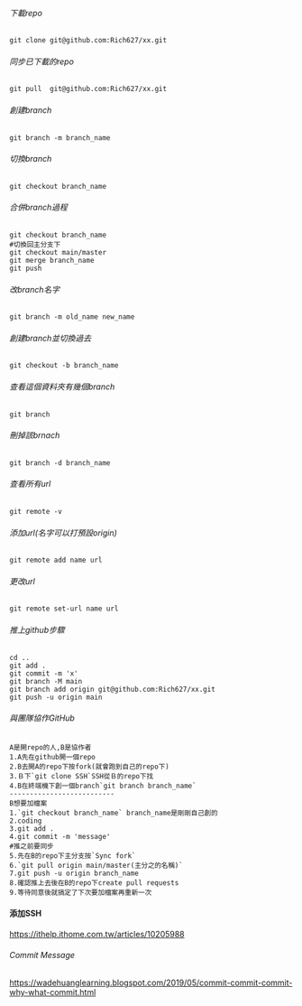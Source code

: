 ###### 下載repo
```Terminal
git clone git@github.com:Rich627/xx.git
```

###### 同步已下載的repo
```Terminal
git pull  git@github.com:Rich627/xx.git
```

###### 創建branch
```Terminal
git branch -m branch_name
```

###### 切換branch
```Terminal
git checkout branch_name
```

###### 合併branch過程
```Terminal
git checkout branch_name
#切換回主分支下
git checkout main/master
git merge branch_name
git push
```

###### 改branch名字
```Terminal
git branch -m old_name new_name 
```

###### 創建branch並切換過去
```Terminal
git checkout -b branch_name  
```

###### 查看這個資料夾有幾個branch
```Terminal
git branch 
```

###### 刪掉該brnach
```Terminal
git branch -d branch_name 
```
###### 查看所有url
```Terminal
git remote -v 
```

###### 添加url(名字可以打預設origin)
```Terminal
git remote add name url 
```

###### 更改url
```Terminal
git remote set-url name url
```

###### 推上github步驟
```Terminal
cd ..
git add .
git commit -m 'x'
git branch -M main
git branch add origin git@github.com:Rich627/xx.git
git push -u origin main
```


###### 與團隊協作GitHub
```Terminal
A是開repo的人,B是協作者
1.A先在github開一個repo
2.B去開A的repo下按fork(就會跑到自己的repo下)
3.Ｂ下`git clone SSH`SSH從Ｂ的repo下找
4.B在終端機下創一個branch`git branch branch_name`
--------------------------
B想要加檔案
1.`git checkout branch_name` branch_name是剛剛自己創的
2.coding
3.git add .
4.git commit -m 'message'
#推之前要同步
5.先在B的repo下主分支按`Sync fork`
6.`git pull origin main/master(主分之的名稱)`
7.git push -u origin branch_name
8.確認推上去後在B的repo下create pull requests
9.等待同意後就搞定了下次要加檔案再重新一次
```

#### 添加SSH
https://ithelp.ithome.com.tw/articles/10205988

###### Commit Message
https://wadehuanglearning.blogspot.com/2019/05/commit-commit-commit-why-what-commit.html